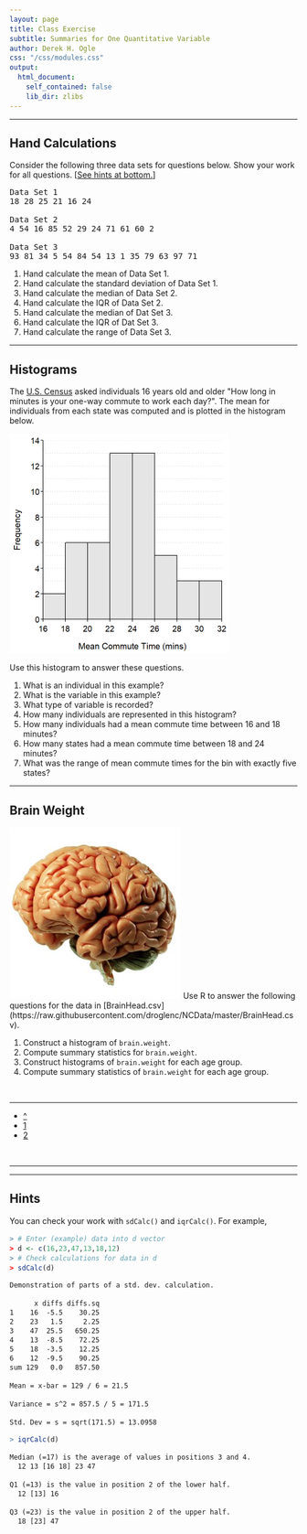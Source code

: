 ```yaml
---
layout: page
title: Class Exercise
subtitle: Summaries for One Quantitative Variable
author: Derek H. Ogle
css: "/css/modules.css"
output:
  html_document:
    self_contained: false
    lib_dir: zlibs
---
```






----

## Hand Calculations

Consider the following three data sets for questions below. Show your work for all questions. [[See hints at bottom.](#hints)]

<pre>
Data Set 1
18 28 25 21 16 24

Data Set 2
4 54 16 85 52 29 24 71 61 60 2

Data Set 3
93 81 34 5 54 84 54 13 1 35 79 63 97 71
</pre>

1. Hand calculate the mean of Data Set 1.
1. Hand calculate the standard deviation of Data Set 1.
1. Hand calculate the median of Data Set 2.
1. Hand calculate the IQR of Data Set 2.
1. Hand calculate the median of Dat Set 3.
1. Hand calculate the IQR of Dat Set 3.
1. Hand calculate the range of Data Set 3.

----

## Histograms

The [U.S. Census](http://www.indexmundi.com/facts/united-states/quick-facts/all-states/average-commute-time#map) asked individuals 16 years old and older "How long in minutes is your one-way commute to work each day?".  The mean for individuals from each state was computed and is plotted in the histogram below.

<img src="UEDAQuant1_CE1_files/figure-html/unnamed-chunk-3-1.png" width="384" />

Use this histogram to answer these questions.

1. What is an individual in this example?
1. What is the variable in this example?
1. What type of variable is recorded?
1. How many individuals are represented in this histogram?
1. How many individuals had a mean commute time between 16 and 18 minutes?
1. How many states had a mean commute time between 18 and 24 minutes?
1. What was the range of mean commute times for the bin with exactly five states?

----

## Brain Weight
<img src="zimgs/brain.jpg" alt="Brain" class="img-right">
Use R to answer the following questions for the data in [BrainHead.csv](https://raw.githubusercontent.com/droglenc/NCData/master/BrainHead.csv).

1. Construct a histogram of `brain.weight`.
1. Compute summary statistics for `brain.weight`.
1. Construct histograms of `brain.weight` for each age group.
1. Compute summary statistics of `brain.weight` for each age group.

<br>

----

<div class="text-center">
<ul class="pagination pagination-lg">
  <li><a href="../UEDAQuant1.html">^</a></li>
  <li class="active"><a href="#">1</a></li>
  <li><a href="UEDAQuant1_CE2.html">2</a></li>
</ul>

<br>

----

----

## Hints

You can check your work with `sdCalc()` and `iqrCalc()`. For example,

```r
> # Enter (example) data into d vector
> d <- c(16,23,47,13,18,12)
> # Check calculations for data in d
> sdCalc(d)
```

```
Demonstration of parts of a std. dev. calculation.

      x diffs diffs.sq
1    16  -5.5    30.25
2    23   1.5     2.25
3    47  25.5   650.25
4    13  -8.5    72.25
5    18  -3.5    12.25
6    12  -9.5    90.25
sum 129   0.0   857.50

Mean = x-bar = 129 / 6 = 21.5 

Variance = s^2 = 857.5 / 5 = 171.5 

Std. Dev = s = sqrt(171.5) = 13.0958
```

```r
> iqrCalc(d)
```

```
Median (=17) is the average of values in positions 3 and 4.
  12 13 [16 18] 23 47

Q1 (=13) is the value in position 2 of the lower half.
  12 [13] 16

Q3 (=23) is the value in position 2 of the upper half.
  18 [23] 47
```
